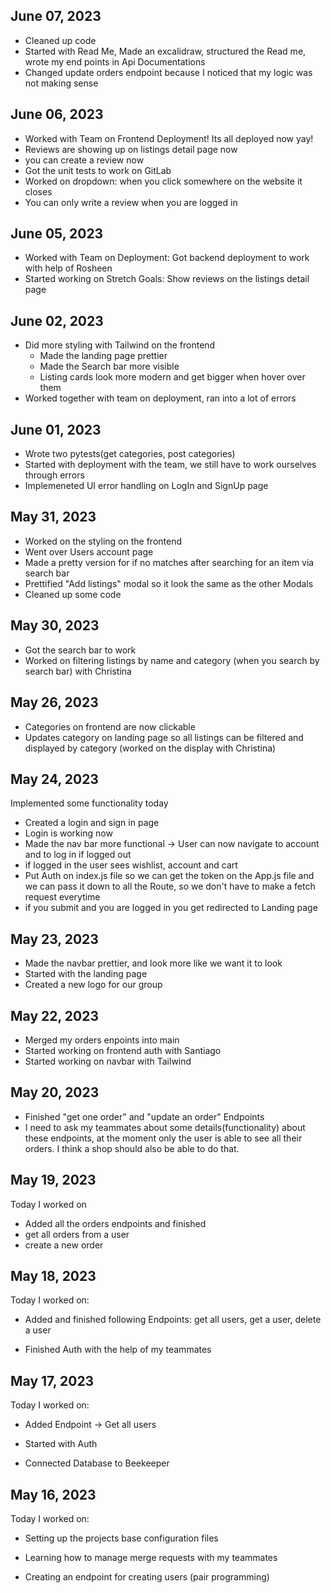 ## June 07, 2023
- Cleaned up code
- Started with Read Me, Made an excalidraw, structured the Read me, wrote my end points in Api Documentations
- Changed update orders endpoint because I noticed that my logic was not making sense

## June 06, 2023
- Worked with Team on Frontend Deployment! Its all deployed now yay!
- Reviews are showing up on listings detail page now
- you can create a review now
- Got the unit tests to work on GitLab
- Worked on dropdown: when you click somewhere on the website it closes
- You can only write a review when you are logged in

## June 05, 2023
- Worked with Team on Deployment: Got backend deployment to work with help of Rosheen
- Started working on Stretch Goals: Show reviews on the listings detail page

## June 02, 2023
- Did more styling with Tailwind on the frontend
  * Made the landing page prettier
  * Made the Search bar more visible
  * Listing cards look more modern and get bigger when hover over them
- Worked together with team on deployment, ran into a lot of errors

## June 01, 2023
- Wrote two pytests(get categories, post categories)
- Started with deployment with the team, we still have to work ourselves through errors
- Implemeneted UI error handling on LogIn and SignUp page

## May 31, 2023
- Worked on the styling on the frontend
- Went over Users account page
- Made a pretty version for if no matches after searching for an item via search bar
- Prettified "Add listings" modal so it look the same as the other Modals
- Cleaned up some code

## May 30, 2023
- Got the search bar to work
- Worked on filtering listings by name and category (when you search by search bar) with Christina

## May 26, 2023
- Categories on frontend are now clickable
- Updates category on landing page so all listings can be filtered and displayed by category (worked on the display with Christina)

## May 24, 2023

Implemented some functionality today
- Created a login and sign in page
- Login is working now
- Made the nav bar more functional -> User can now navigate to account and to log in if logged out
- if logged in the user sees wishlist, account and cart
- Put Auth on index.js file so we can get the token on the App.js file and we can pass it down to all the Route, so we don't have to make a fetch request everytime
- if you submit and you are logged in you get redirected to Landing page


## May 23, 2023

- Made the navbar prettier, and look more like we want it to look
- Started with the landing page
- Created a new logo for our group

## May 22, 2023

- Merged my orders enpoints into main
- Started working on frontend auth with Santiago
- Started working on navbar with Tailwind

## May 20, 2023

- Finished "get one order" and "update an order" Endpoints
- I need to ask my teammates about some details(functionality) about these endpoints, at the moment only the user is able to see all their orders. I think a shop should also be able to do that.

## May 19, 2023

Today I worked on

- Added all the orders endpoints and finished
 - get all orders from a user
 - create a new order

## May 18, 2023

Today I worked on:

- Added and finished following Endpoints: get all users, get a user, delete a user

- Finished Auth with the help of my teammates

## May 17, 2023

Today I worked on:

- Added Endpoint -> Get all users

- Started with Auth

- Connected Database to Beekeeper

## May 16, 2023

Today I worked on:

- Setting up the projects base configuration files

- Learning how to manage merge requests with my teammates

- Creating an endpoint for creating users
  (pair programming)
